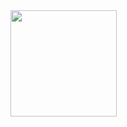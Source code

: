 


<img src = "https://user-images.githubusercontent.com/57816597/220474151-e2557972-2bd7-4b59-be6a-c304877369ff.png" width="170" height="170" />
